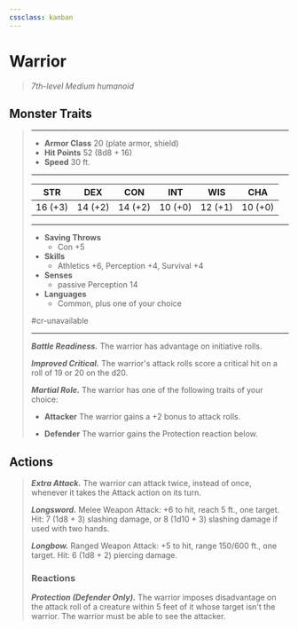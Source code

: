 ```yaml
---
cssclass: kanban
---
```


# Warrior
>*7th-level Medium humanoid*
## Monster Traits
>___
>- **Armor Class** 20 (plate armor, shield)
>- **Hit Points** 52 (8d8 + 16)
>- **Speed** 30 ft.
>___
>|STR|DEX|CON|INT|WIS|CHA|
>|:---:|:---:|:---:|:---:|:---:|:---:|
>|16 (+3)|14 (+2)|14 (+2)|10 (+0)|12 (+1)|10 (+0)|
>___
>- **Saving Throws**
>	 - Con +5
>- **Skills**
>	 - Athletics +6, Perception +4, Survival +4
>- **Senses**
>	 - passive Perception 14
>- **Languages**
>	 - Common, plus one of your choice
>
> #cr-unavailable
>___
>***Battle Readiness.*** The warrior has advantage on initiative rolls.  
>
>***Improved Critical.*** The warrior's attack rolls score a critical hit on a roll of 19 or 20 on the d20.  
>
>***Martial Role.*** The warrior has one of the following traits of your choice:  
>- **Attacker** The warrior gains a +2 bonus to attack rolls.
>
>- **Defender** The warrior gains the Protection reaction below.
>
## Actions
>***Extra Attack.*** The warrior can attack twice, instead of once, whenever it takes the Attack action on its turn.  
>
>***Longsword.*** Melee Weapon Attack: +6 to hit, reach 5 ft., one target. Hit: 7 (1d8 + 3) slashing damage, or 8 (1d10 + 3) slashing damage if used with two hands.  
>
>***Longbow.*** Ranged Weapon Attack: +5 to hit, range 150/600 ft., one target. Hit: 6 (1d8 + 2) piercing damage.  
>
>### Reactions
>***Protection (Defender Only).*** The warrior imposes disadvantage on the attack roll of a creature within 5 feet of it whose target isn't the warrior. The warrior must be able to see the attacker.
